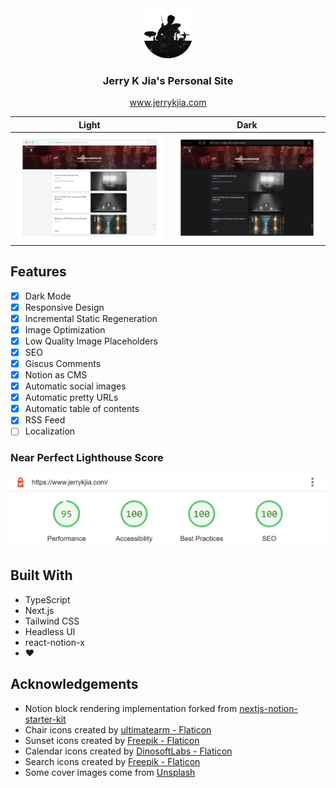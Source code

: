 <div align="center">
  <a href="https://www.jerrykjia.com">
    <img src="https://github.com/Jkker/blog/raw/main/public/avatar-circle.webp" alt="Logo" width="80" height="80">
  </a>
  <h3>Jerry K Jia's Personal Site</h3>
  <p align="center">
    <a href="https://www.jerrykjia.com/">www.jerrykjia.com</a>
  </p>
</div>

|                     Light                     |                    Dark                     |
| :-------------------------------------------: | :-----------------------------------------: |
| ![light](/public/previews/preview-light.webp) | ![dark](/public/previews/preview-dark.webp) |

## Features

- [x] Dark Mode
- [x] Responsive Design
- [x] Incremental Static Regeneration
- [x] Image Optimization
- [x] Low Quality Image Placeholders
- [x] SEO
- [x] Giscus Comments
- [x] Notion as CMS
- [x] Automatic social images
- [x] Automatic pretty URLs
- [x] Automatic table of contents
- [x] RSS Feed
- [ ] Localization

### Near Perfect Lighthouse Score

![lighthouse](/public/previews/lighthouse.webp)

## Built With

- TypeScript
- Next.js
- Tailwind CSS
- Headless UI
- react-notion-x
- ❤

## Acknowledgements

- Notion block rendering implementation forked from [nextjs-notion-starter-kit](https://github.com/transitive-bullshit/nextjs-notion-starter-kit)
- Chair icons created by [ultimatearm - Flaticon](https://www.flaticon.com/free-icons/chair)
- Sunset icons created by [Freepik - Flaticon](https://www.flaticon.com/free-icons/sunset)
- Calendar icons created by [DinosoftLabs - Flaticon](https://www.flaticon.com/free-icons/calendar)
- Search icons created by [Freepik - Flaticon](https://www.flaticon.com/free-icons/search)
- Some cover images come from [Unsplash](https://unsplash.com/)
